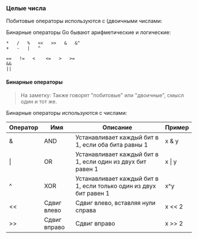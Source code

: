 ### Целые числа 

Побитовые операторы используются с (двоичными числами:

Бинарные операторы Go бывают арифметические и логические:
```shell
*   /   %   <<   >>   &   &^
+   -   |   ^   

==   !=   <    <=   >   >=
&&
||    
```

#### Бинарные операторы

> На заметку:
Также говорят "побитовые" или "двоичные", смысл один и тот же. 

Бинарные операторы используются с числами:

| Оператор | Имя          | Описание                                                           | Пример |
|----------|--------------|--------------------------------------------------------------------|--------|
| &        | AND          | Устанавливает каждый бит в 1, если оба бита равны 1                | x & y  | 
| \|       | OR           | Устанавливает каждый бит в 1, если один из двух бит равен 1        | x \| y |       
| ^        | XOR          | Устанавливает каждый бит в 1, если только один из двух бит равен 1 | x^y    |
| <<       | Сдвиг влево  | Сдвиг влево, вставляя нули справа                                  | x << 2 | 
| \>>      | Сдвиг вправо | Сдвиг вправо                                                       | x >> 2 |
